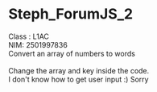 # Steph_ForumJS_2
Class : L1AC
<br>
NIM: 2501997836
<br>
Convert an array of numbers to words
<br><br>
Change the array and key inside the code.
<br>
I don't know how to get user input :) Sorry